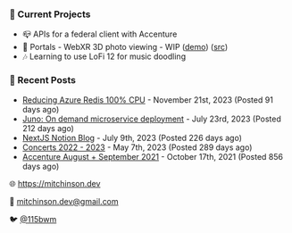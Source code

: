 ### 📌 Current Projects
- 📪 APIs for a federal client with Accenture
- 📸 Portals - WebXR 3D photo viewing - WIP ([demo](https://portals.mitchinson.dev/)) ([src](https://github.com/bmitchinson/vr-jpg-viewer-webxr))
- 🎶 Learning to use LoFi 12 for music doodling

### 📝 Recent Posts

- [Reducing Azure Redis 100% CPU](https://blog.mitchinson.dev/redis-cpu) - November 21st, 2023 (Posted 91 days ago)
- [Juno: On demand microservice deployment](https://blog.mitchinson.dev/juno) - July 23rd, 2023 (Posted 212 days ago)
- [NextJS Notion Blog](https://blog.mitchinson.dev/blog-2023) - July 9th, 2023 (Posted 226 days ago)
- [Concerts 2022 - 2023](https://blog.mitchinson.dev/concerts-2023) - May 7th, 2023 (Posted 289 days ago)
- [Accenture August + September 2021](https://blog.mitchinson.dev/pillar/aug-sep-21) - October 17th, 2021 (Posted 856 days ago)

🌐 https://mitchinson.dev

💌 mitchinson.dev@gmail.com

🐦 [@115bwm](https://twitter.com/115bwm)
